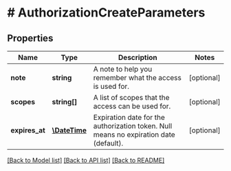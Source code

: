 # # AuthorizationCreateParameters

## Properties

Name | Type | Description | Notes
------------ | ------------- | ------------- | -------------
**note** | **string** | A note to help you remember what the access is used for. | [optional] 
**scopes** | **string[]** | A list of scopes that the access can be used for. | [optional] 
**expires_at** | [**\DateTime**](\DateTime.md) | Expiration date for the authorization token. Null means no expiration date (default). | [optional] 

[[Back to Model list]](../../README.md#documentation-for-models) [[Back to API list]](../../README.md#documentation-for-api-endpoints) [[Back to README]](../../README.md)


